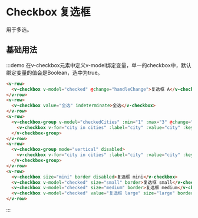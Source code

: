 # Checkbox 复选框

用于多选。

## 基础用法

:::demo 在v-checkbox元素中定义v-model绑定变量，单一的checkbox中，默认绑定变量的值会是Boolean，选中为true。

```html
<v-row>
  <v-checkbox v-model="checked" @change="handleChange">复选框 A</v-checkbox>
</v-row>
<v-row>
  <v-checkbox value="全选" indeterminate>全选</v-checkbox>
</v-row>
<v-row>
  <v-checkbox-group v-model="checkedCities" :min="1" :max="3" @change="handleChange">
    <v-checkbox v-for="city in cities" :label="city" :value="city" :key="city"></v-checkbox>
  </v-checkbox-group>
</v-row>
<v-row>
  <v-checkbox-group mode="vertical" disabled>
    <v-checkbox v-for="city in cities" :label="city" :value="city" :key="city"></v-checkbox>
  </v-checkbox-group>
</v-row>
<v-row>
  <v-checkbox size="mini" border disabled>复选框 mini</v-checkbox>
  <v-checkbox v-model="checked" size="small" border>复选框 small</v-checkbox>
  <v-checkbox v-model="checked" size="medium" border>复选框 medium</v-checkbox>
  <v-checkbox v-model="checked" value="复选框 large" size="large" border @change="handleChange">复选框 large</v-checkbox>
</v-row>
```
:::

<script>
  import Row from '@/components/row';
  import CheckboxGroup from '@/components/checkbox-group';
  import Checkbox from '@/components/checkbox';

  export default {
    components: {
      VRow: Row,
      VCheckboxGroup: CheckboxGroup,
      VCheckbox: Checkbox,
    },
    data() {
      return {
        checked: true,
        cities: ['上海', '北京', '广州', '深圳'],
        checkedCities: ['上海'],
      };
    },
    methods: {
      handleChange(val) {
        console.log(val);
      },
    },
  };
</script>